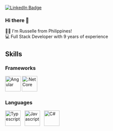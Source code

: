 [![LinkedIn Badge](https://img.shields.io/badge/LinkedIn-Profile-informational?style=flat&logo=linkedin&logoColor=white&color=0D76A8)](https://www.linkedin.com/in/joe-russelle-ramos/)

### Hi there 👋

🧑‍💻 I'm Russelle from Philippines!  
💻 Full Stack Developer with 9 years of experience  

## Skills
### Frameworks
<div align="left">
  <img
    src="https://github.com/user-attachments/assets/322f517c-dea6-4c5b-ba6c-8e422eeb85b1"
    height="50"
    alt="Angular"
    title="Angular"
  />
  <img
    src="https://github.com/user-attachments/assets/2ed48ef5-1b22-4eee-85c7-ba873ba15163"
    height="50"
    alt=".Net Core"
    title=".Net Core"
  />
</div>

### Languages
<div align="left">
<img
  src="https://github.com/user-attachments/assets/941413cd-b54e-4f3b-a370-717ef99af02c"
  height="50"
  alt="Typescript"
  title="Typescript"
/>
<img width="5" />
<img
  src="https://github.com/user-attachments/assets/df04252e-496e-42e2-9cc2-698bb1c31623"
  height="50"
  alt="Javascript"
  title="Javascript"
/>
<img width="5" />
<img
  src="https://github.com/user-attachments/assets/8afc5b17-d88f-4eb7-ad13-06cbdbfc13b5"
  height="50"
  alt="C#"
  title="C#"
/>
</div>




<!--
**jrushramosdev/jrushramosdev** is a ✨ _special_ ✨ repository because its `README.md` (this file) appears on your GitHub profile.

Here are some ideas to get you started:

- 🔭 I’m currently working on ...
- 🌱 I’m currently learning ...
- 👯 I’m looking to collaborate on ...
- 🤔 I’m looking for help with ...
- 💬 Ask me about ...
- 📫 How to reach me: ...
- 😄 Pronouns: ...
- ⚡ Fun fact: ...
-->
